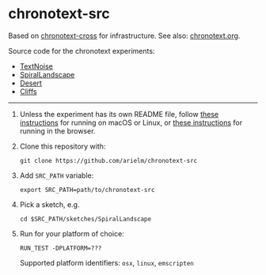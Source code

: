 # chronotext-src

Based on [chronotext-cross](https://github.com/arielm/chronotext-cross) for infrastructure. See also: [chronotext.org](http://chronotext.org).

Source code for the chronotext experiments:
- [TextNoise](sketches/TextNoise)
- [SpiralLandscape](sketches/SpiralLandscape)
- [Desert](sketches/Desert)
- [Cliffs](sketches/Cliffs)

***

1. Unless the experiment has its own README file, follow [these instructions](https://arielm.github.io/cross-blog/2022/10/06/hello-world.html) for running on macOS or Linux, or [these instructions](https://arielm.github.io/cross-blog/2022/10/06/running-in-the-browser.html) for running in the browser.

2. Clone this repository with:
   ```
   git clone https://github.com/arielm/chronotext-src
   ```

3. Add `SRC_PATH` variable:
   ```
   export SRC_PATH=path/to/chronotext-src
   ```

4. Pick a sketch, e.g.
   ```
   cd $SRC_PATH/sketches/SpiralLandscape
   ```

5. Run for your platform of choice:
   ```
   RUN_TEST -DPLATFORM=???
   ```
   Supported platform identifiers: `osx`, `linux`, `emscripten`
